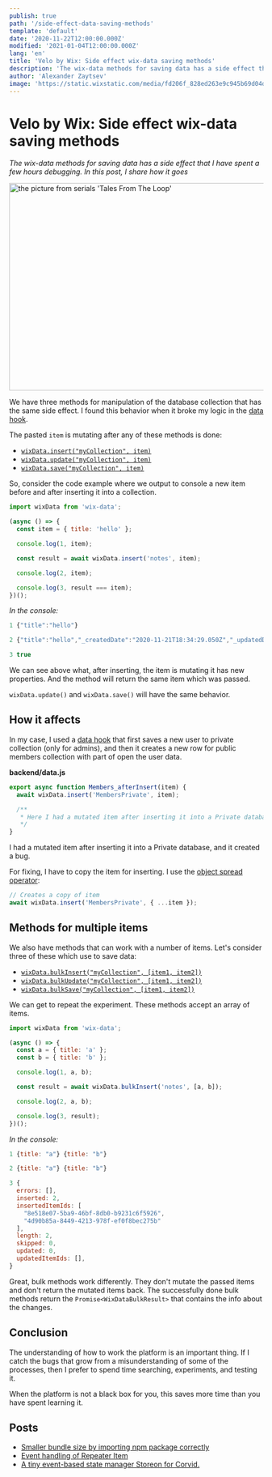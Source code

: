 ```yaml
---
publish: true
path: '/side-effect-data-saving-methods'
template: 'default'
date: '2020-11-22T12:00:00.000Z'
modified: '2021-01-04T12:00:00.000Z'
lang: 'en'
title: 'Velo by Wix: Side effect wix-data saving methods'
description: 'The wix-data methods for saving data has a side effect that I have spent a few hours debugging. In this post, I share how it goes'
author: 'Alexander Zaytsev'
image: 'https://static.wixstatic.com/media/fd206f_828ed263e9c945b69d04dbf6e2328d9a~mv2.jpg/v2/fill/w_500,h_500/i.jpg'
---
```


# Velo by Wix: Side effect wix-data saving methods

*The wix-data methods for saving data has a side effect that I have spent a few hours debugging. In this post, I share how it goes*

<img
  src="https://static.wixstatic.com/media/fd206f_828ed263e9c945b69d04dbf6e2328d9a~mv2.jpg"
  width="775"
  height="410"
  alt="the picture from serials 'Tales From The Loop'"
/>

We have three methods for manipulation of the database collection that has the same side effect. I found this behavior when it broke my logic in the [data hook](https://support.wix.com/en/article/corvid-using-data-hooks).

The pasted `item` is mutating after any of these methods is done:

- [`wixData.insert("myCollection", item)`](https://www.wix.com/velo/reference/wix-data/insert)
- [`wixData.update("myCollection", item)`](https://www.wix.com/velo/reference/wix-data/update)
- [`wixData.save("myCollection", item)`](https://www.wix.com/velo/reference/wix-data/save)

So, consider the code example where we output to console a new item before and after inserting it into a collection.

```js
import wixData from 'wix-data';

(async () => {
  const item = { title: 'hello' };

  console.log(1, item);

  const result = await wixData.insert('notes', item);

  console.log(2, item);

  console.log(3, result === item);
})();
```

*In the console:*

```js
1 {"title":"hello"}

2 {"title":"hello","_createdDate":"2020-11-21T18:34:29.050Z","_updatedDate":"2020-11-21T18:34:29.050Z","_id":"6e616318-ffdb-4954-9529-84c6a63f5393"}

3 true
```

We can see above what, after inserting, the item is mutating it has new properties. And the method will return the same item which was passed.

`wixData.update()` and `wixData.save()` will have the same behavior.

## How it affects

In my case, I used a [data hook](https://support.wix.com/en/article/corvid-about-data-hooks) that first saves a new user to private collection (only for admins), and then it creates a new row for public members collection with part of open the user data.

**backend/data.js**

```js
export async function Members_afterInsert(item) {
  await wixData.insert('MembersPrivate', item);

  /**
   * Here I had a mutated item after inserting it into a Private database.
   */
}
```

I had a mutated item after inserting it into a Private database, and it created a bug.

For fixing, I have to copy the item for inserting. I use the [object spread operator](https://developer.mozilla.org/en-US/docs/Web/JavaScript/Reference/Operators/Spread_syntax):

```js
// Creates a copy of item
await wixData.insert('MembersPrivate', { ...item });
```

## Methods for multiple items

We also have methods that can work with a number of items. Let's consider three of these which use to save data:

- [`wixData.bulkInsert("myCollection", [item1, item2])`](https://www.wix.com/velo/reference/wix-data/bulkinsert)
- [`wixData.bulkUpdate("myCollection", [item1, item2])`](https://www.wix.com/velo/reference/wix-data/bulkupdate)
- [`wixData.bulkSave("myCollection", [item1, item2])`](https://www.wix.com/velo/reference/wix-data/bulksave)

We can get to repeat the experiment. These methods accept an array of items.

```js
import wixData from 'wix-data';

(async () => {
  const a = { title: 'a' };
  const b = { title: 'b' };

  console.log(1, a, b);

  const result = await wixData.bulkInsert('notes', [a, b]);

  console.log(2, a, b);

  console.log(3, result);
})();
```

*In the console:*

```js
1 {title: "a"} {title: "b"}

2 {title: "a"} {title: "b"}

3 {
  errors: [],
  inserted: 2,
  insertedItemIds: [
    "8e518e07-5ba9-46bf-8db0-b9231c6f5926",
    "4d90b85a-8449-4213-978f-ef0f8bec275b"
  ],
  length: 2,
  skipped: 0,
  updated: 0,
  updatedItemIds: [],
}
```

Great, bulk methods work differently. They don't mutate the passed items and don't return the mutated items back. The successfully done bulk methods return the `Promise<WixDataBulkResult>` that contains the info about the changes.

## Conclusion

The understanding of how to work the platform is an important thing. If I catch the bugs that grow from a misunderstanding of some of the processes, then I prefer to spend time searching, experiments, and testing it.

When the platform is not a black box for you, this saves more time than you have spent learning it.

## Posts

- [Smaller bundle size by importing npm package correctly](/smaller-bundle-size-by-importing-npm-package-correctly/)
- [Event handling of Repeater Item](/event-handling-of-repeater-item/)
- [A tiny event-based state manager Storeon for Corvid.](/corvid-storeon/)
